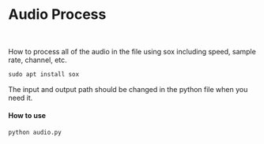 # Audio Process

<br/>

How to process all of the audio in the file using sox including speed, sample rate, channel, etc.

```cmd
sudo apt install sox
```



The input and output path should be changed in the python file when you need it.



#### How to use



```cmd
python audio.py
```

